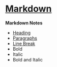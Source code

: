 # [Markdown](https://www.markdownguide.org/)

**Markdown Notes**

- [Heading](/Reference.md#headings)
- [Paragraphs](/Reference.md#paragraphs)
- [Line Break](/Reference.md#line-breaks)
- Bold
- Italic
- Bold and Italic
